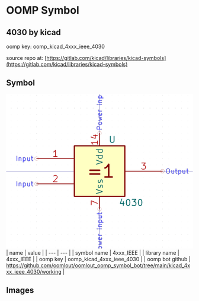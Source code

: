 # OOMP Symbol  
## 4030  by kicad  
  
oomp key: oomp_kicad_4xxx_ieee_4030  
  
source repo at: [https://gitlab.com/kicad/libraries/kicad-symbols](https://gitlab.com/kicad/libraries/kicad-symbols)  
## Symbol  
  
[![working.png](working_600.png)](working.png)  
| name | value | 
| --- | --- | 
| symbol name | 4xxx_IEEE | 
| library name | 4xxx_IEEE | 
| oomp key | oomp_kicad_4xxx_ieee_4030 | 
| oomp bot github | https://github.com/oomlout/oomlout_oomp_symbol_bot/tree/main/kicad_4xxx_ieee_4030/working | 
## Images  
